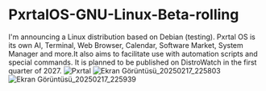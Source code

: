 # PxrtalOS-GNU-Linux-Beta-rolling
I'm announcing a Linux distribution  based on Debian (testing). Pxrtal OS is  its own AI, Terminal, Web Browser, Calendar, Software Market, System Manager and more.It also aims to facilitate use with automation scripts and special commands. It is planned to be published on DistroWatch in the first quarter of 2027.
![Pxrtal](https://github.com/user-attachments/assets/2ba746ec-cb36-42e1-8d6c-ee50aee68a23)
![Ekran Görüntüsü_20250217_225803](https://github.com/user-attachments/assets/79560f83-bb1a-42cd-8828-883b6547b2cf)
![Ekran Görüntüsü_20250217_225939](https://github.com/user-attachments/assets/e9b2973a-a18c-4271-ad02-bc951e8d158f)
